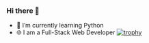 ### Hi there 👋

- 🌱 I’m currently learning Python
- 🌐 I am a Full-Stack Web Developer
[![trophy](https://github-profile-trophy.vercel.app/?username=Arnalv)](https://github.com/ryo-ma/github-profile-trophy)
